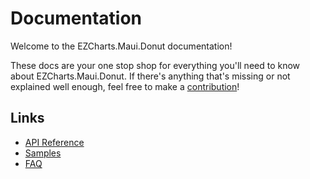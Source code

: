 # Documentation
Welcome to the EZCharts.Maui.Donut documentation!

These docs are your one stop shop for everything you'll need to know about EZCharts.Maui.Donut. If there's anything that's missing or not explained well enough, feel free to make a [contribution](https://github.com/DashTheDev/EZCharts.Maui.Donut/blob/master/.github/CONTRIBUTING.md)!

## Links
- [API Reference](Reference/README.md)
- [Samples](Samples/README.md)
- [FAQ](FAQ/README.md)